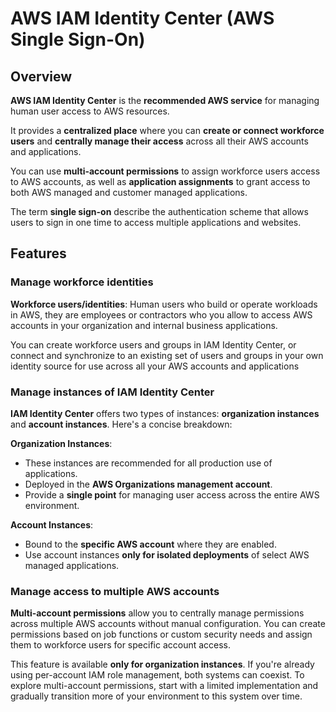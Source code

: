 # AWS IAM Identity Center (AWS Single Sign-On)

## Overview

**AWS IAM Identity Center** is the **recommended AWS service** for managing human user access to AWS resources. 

It provides a **centralized place** where you can **create or connect workforce users** and **centrally manage their access** across all their AWS accounts and applications. 

You can use **multi-account permissions** to assign workforce users access to AWS accounts, as well as **application assignments** to grant access to both AWS managed and customer managed applications.

The term **single sign-on** describe the authentication scheme that allows users to sign in one time to access multiple applications and websites.


## Features

### Manage workforce identities

**Workforce users/identities**: Human users who build or operate workloads in AWS, they are employees or contractors who you allow to access AWS accounts in your organization and internal business applications.

You can create workforce users and groups in IAM Identity Center, or connect and synchronize to an existing set of users and groups in your own identity source for use across all your AWS accounts and applications


### Manage instances of IAM Identity Center

**IAM Identity Center** offers two types of instances: **organization instances** and **account instances**. Here's a concise breakdown:

**Organization Instances**:
- These instances are recommended for all production use of applications.
- Deployed in the **AWS Organizations management account**.
- Provide a **single point** for managing user access across the entire AWS environment.

**Account Instances**:
- Bound to the **specific AWS account** where they are enabled.
- Use account instances **only for isolated deployments** of select AWS managed applications.


### Manage access to multiple AWS accounts

**Multi-account permissions** allow you to centrally manage permissions across multiple AWS accounts without manual configuration. You can create permissions based on job functions or custom security needs and assign them to workforce users for specific account access.

This feature is available **only for organization instances**. If you're already using per-account IAM role management, both systems can coexist. To explore multi-account permissions, start with a limited implementation and gradually transition more of your environment to this system over time.
